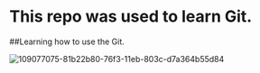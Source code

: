# This repo was used to learn Git.

##Learning how to use the Git.


![109077075-81b22b80-76f3-11eb-803c-d7a364b55d84](https://user-images.githubusercontent.com/81296935/147565096-b0a99aa6-b24a-46e1-8a6f-785ac0b6872a.png)
